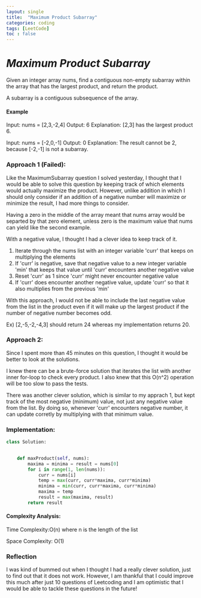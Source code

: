 ```yaml
---
layout: single
title:  "Maximum Product Subarray"
categories: coding
tags: [LeetCode]
toc : false
---
```


# *Maximum Product Subarray*

Given an integer array nums, find a contiguous non-empty subarray within the array that has the largest product, and return the product.

A subarray is a contiguous subsequence of the array.


#### Example

Input: nums = [2,3,-2,4]
Output: 6
Explanation: [2,3] has the largest product 6.


Input: nums = [-2,0,-1]
Output: 0
Explanation: The result cannot be 2, because [-2,-1] is not a subarray.


### Approach 1 (Failed):

Like the MaximumSubarray question I solved yesterday, I thought that I would be able to solve this question by keeping track of which elements would actually maximize the product.
However, unlike addition in which I should only consider if an addition of a negative number will maximize or minimize the result, I had more things to consider.

Having a zero in the middle of the array meant that nums array would be separted by that zero element, unless zero is the maximum value that nums can yield like the second example.

With a negative value, I thought I had a clever idea to keep track of it.

1. Iterate through the nums list with an integer variable 'curr' that keeps on multiplying the elements
2. If 'curr' is negative, save that negative value to a new integer variable 'min' that keeps that value until 'curr' encounters another negative value
3. Reset 'curr' as 1 since 'curr' might never encounter negative value
4. If 'curr' does encounter another negative value, update 'curr' so that it also multiplies from the previous 'min'

With this approach, I would not be able to include the last negative value from the list in the product even if it will make up the largest product if the number of negative number becomes odd.

Ex) [2,-5,-2,-4,3] should return 24 whereas my implementation returns 20.

### Approach 2:

Since I spent more than 45 minutes on this question, I thought it would be better to look at the solutions.

I knew there can be a brute-force solution that iterates the list with another inner for-loop to check every product.
I also knew that this O(n^2) operation will be too slow to pass the tests.

There was another clever solution, which is similar to my apprach 1, but kept track of the most negative (minimum) value, not just any negative value from the list.
By doing so, whenever 'curr' encounters negative number, it can update corretly by multiplying with that minimum value.

### Implementation:

```python
class Solution:
    

    def maxProduct(self, nums):
        maxima = minima = result = nums[0]
        for i in range(1, len(nums)):
            curr = nums[i]
            temp = max(curr, curr*maxima, curr*minima)
            minima = min(curr, curr*maxima, curr*minima)
            maxima = temp
            result = max(maxima, result)
        return result

```

#### Complexity Analysis:

Time Complexity:O(n) where n is the length of the list

Space Complexity: O(1)


### Reflection

I was kind of bummed out when I thought I had a really clever solution, just to find out that it does not work.
However, I am thankful that I could improve this much after just 10 questions of Leetcoding and I am optimistic that I would be able to tackle these questions in the future!


